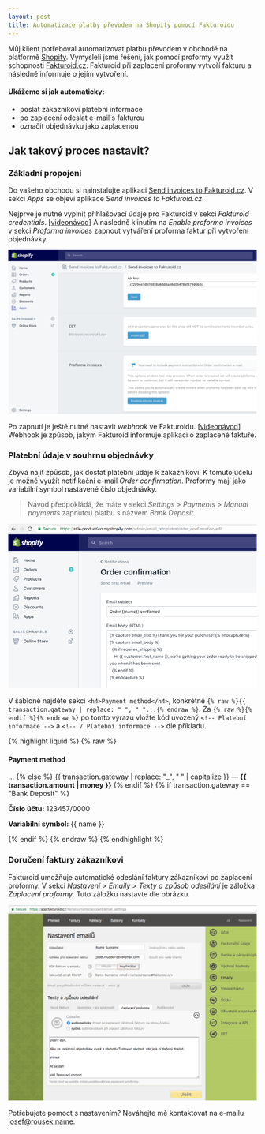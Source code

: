 ```yaml
---
layout: post
title: Automatizace platby převodem na Shopify pomocí Fakturoidu
---
```


Můj klient potřeboval automatizovat platbu převodem v obchodě na platformě [Shopify](https://www.shopify.com/?ref=developer-7be6616fd8bde970). Vymysleli jsme řešení, jak pomocí proformy využít schopnosti [Fakturoid.cz](https://www.fakturoid.cz). Fakturoid při zaplacení proformy vytvoří fakturu a následně informuje o jejím vytvoření.

#### Ukážeme si jak automaticky:

- poslat zákazníkovi platební informace
- po zaplacení odeslat e-mail s fakturou
- označit objednávku jako zaplacenou

## Jak takový proces nastavit?

### Základní propojení

Do vašeho obchodu si nainstalujte aplikaci <a href="https://apps.shopify.com/fakturoid-invoices?utm_source=blog&utm_medium=article&utm_campaign=proforma_guide" target="_blank">Send invoices to Fakturoid.cz</a>. V sekci *Apps* se objeví aplikace *Send invoices to Fakturoid.cz*.

Nejprve je nutné vyplnit přihlašovací údaje pro Fakturoid v sekci *Fakturoid credentials*. [<a href="https://vimeo.com/224252284" target="_blank">videonávod</a>] A následně klinutím na *Enable proforma invoices* v sekci *Proforma invoices* zapnout vytváření proforma faktur při vytvoření objednávky.

<a href="/public/enable-proforma-invoices.png" target="_blank">
  <img src="/public/enable-proforma-invoices.png" alt="" class="post__image post__image-full-width">
</a>

Po zapnutí je ještě nutné nastavit *webhook* ve Fakturoidu. [<a href="https://vimeo.com/224252723" target="_blank">videonávod</a>] Webhook je způsob, jakým Fakturoid informuje aplikaci o zaplacené faktuře.

### Platební údaje v souhrnu objednávky

Zbývá najít způsob, jak dostat platební údaje k zákazníkovi. K tomuto účelu je možné využít notifikační e-mail *Order confirmation*. Proformy mají jako variabilní symbol nastavené číslo objednávky.

> Návod předpokládá, že máte v sekci *Settings > Payments > Manual payments* zapnutou platbu s názvem *Bank Deposit*.

<a href="/public/order-confirmation.png" target="_blank">
  <img src="/public/order-confirmation.png" alt="" class="post__image post__image-full-width">
</a>

V šabloně najděte sekci `<h4>Payment method</h4>`, konkrétně `{% raw %}{{ transaction.gateway | replace: "_", " "...{% endraw %}`. Za `{% raw %}{% endif %}{% endraw %}` po tomto výrazu vložte kód uvozený `<!-- Platební informace -->` a `<!-- / Platební informace -->` dle příkladu.

{% highlight liquid %}
{% raw %}
<td class="customer-info__item">
  <h4>Payment method</h4>
  ...
    {% else %}
      {{ transaction.gateway | replace: "_", " " | capitalize }} — <strong>{{ transaction.amount | money }}</strong>
    {% endif %}
    <!-- Platební informace -->
    {% if transaction.gateway == "Bank Deposit" %}
      <p class="customer-info__item-content">
        <strong>Číslo účtu:</strong> 123457/0000
      </p>
      <p class="customer-info__item-content">
        <strong>Variabilní symbol:</strong> {{ name }}
      </p>
    {% endif %}
    <!-- / Platební informace -->
{% endraw %}
{% endhighlight %}

### Doručení faktury zákazníkovi

Fakturoid umožňuje automatické odeslání faktury zákazníkovi po zaplacení proformy. V sekci *Nastavení > Emaily > Texty a způsob odesílání* je záložka *Zaplacení proformy*. Tuto záložku nastavte dle obrázku.

<a href="/public/fakturoid-nastaveni-emailu.png" target="_blank">
  <img src="/public/fakturoid-nastaveni-emailu.png" alt="" class="post__image post__image-full-width">
</a>

Potřebujete pomoct s nastavením? Neváhejte mě kontaktovat na e-mailu josef@rousek.name.
